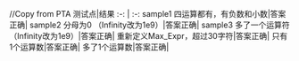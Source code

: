 //Copy from PTA
测试点|结果
:-: | :-: 
sample1 四运算都有，有负数和小数|答案正确|
sample2 分母为0 （Infinity改为1e9）|答案正确|
sample3 多了一个运算符（Infinity改为1e9）|答案正确|
重新定义Max_Expr，超过30字符|答案正确|
只有1个运算数|答案正确|
多了1个运算数|答案正确|